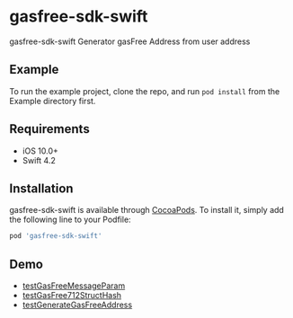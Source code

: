 # gasfree-sdk-swift

gasfree-sdk-swift Generator gasFree Address from user address

## Example

To run the example project, clone the repo, and run `pod install` from the Example directory first.

## Requirements

- iOS 10.0+
- Swift 4.2

## Installation

gasfree-sdk-swift is available through [CocoaPods](https://cocoapods.org). To install
it, simply add the following line to your Podfile:

```ruby
pod 'gasfree-sdk-swift'
```

## Demo

- [testGasFreeMessageParam](./Example/Tests/Tests.swift)
- [testGasFree712StructHash](./Example/Tests/Tests.swift)
- [testGenerateGasFreeAddress](./Example/Tests/Tests.swift)
